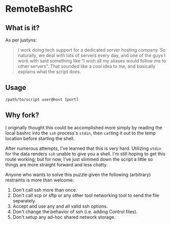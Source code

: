 # RemoteBashRC

## What is it?

As per justyns:

> I work doing tech support for a dedicated server hosting company. So 
> naturally, we deal with lots of servers every day, and one of the guys 
> I work with said something like “I wish all my aliases would follow me 
> to other servers”. That sounded like a cool idea to me, and basically 
> explains what the script does.

## Usage

    /path/to/script user@host [port]

## Why fork?

I originally thought this could be accomplished more simply by reading 
the local bashrc into the `ssh` process's `stdin`, then `cat`ting it out 
to the temp location before starting the shell.

After numerous attempts, I've learned that this is very hard. Utilizing 
`stdin` for the data renders `ssh` unable to give you a shell. I'm still 
hoping to get this route working; but for now, I've just slimmed down 
the script a little so things are more straight forward and less chatty. 

Anyone who wants to solve this puzzle given the following (arbitrary) 
restraints is more than welcome:

1. Don't call ssh more than once.
2. Don't call scp or sftp or any other tool networking tool to send the 
   file separately.
3. Accept and use any and all valid ssh options.
4. Don't change the behavior of ssh (i.e. adding Control files).
5. Don't setup any ad-hoc shared network storage.
